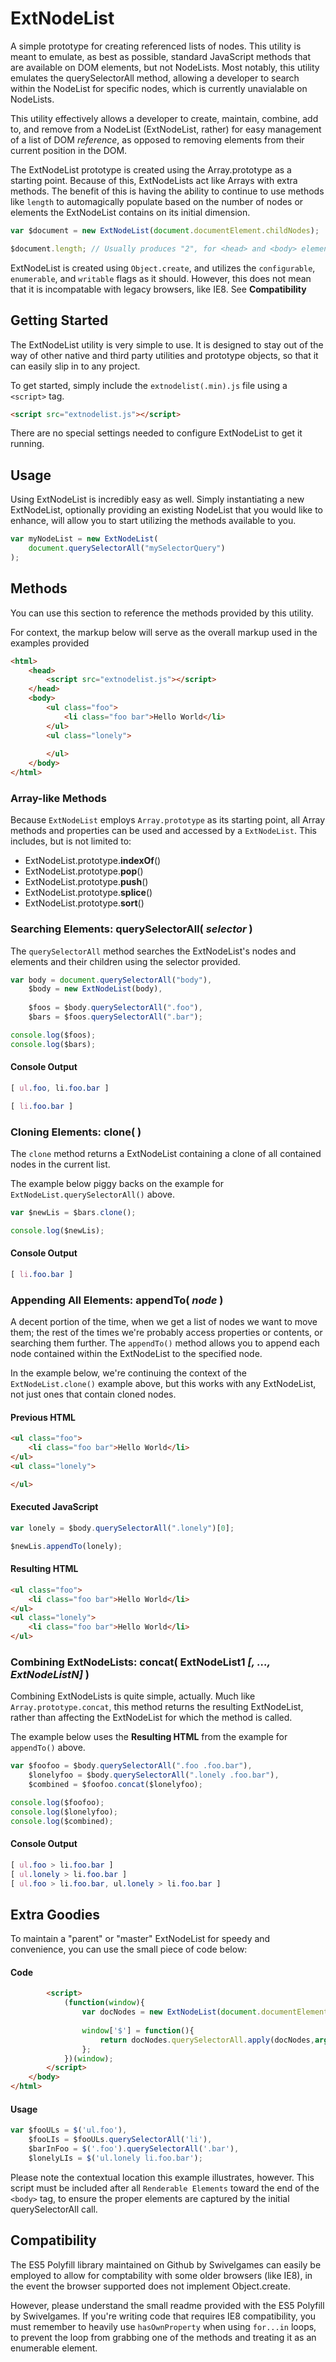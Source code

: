ExtNodeList
===========
A simple prototype for creating referenced lists of nodes. This utility is meant to emulate, as best as possible, standard JavaScript methods that are available on DOM elements, but not NodeLists. Most notably, this utility emulates the querySelectorAll method, allowing a developer to search within the NodeList for specific nodes, which is currently unavialable on NodeLists.

This utility effectively allows a developer to create, maintain, combine, add to, and remove from a NodeList (ExtNodeList, rather) for easy management of a list of DOM _reference_, as opposed to removing elements from their current position in the DOM.

The ExtNodeList prototype is created using the Array.prototype as a starting point. Because of this, ExtNodeLists act like Arrays with extra methods. The benefit of this is having the ability to continue to use methods like `length` to automagically populate based on the number of nodes or elements the ExtNodeList contains on its initial dimension.

```javascript
var $document = new ExtNodeList(document.documentElement.childNodes);

$document.length; // Usually produces "2", for <head> and <body> elements
```

ExtNodeList is created using `Object.create`, and utilizes the `configurable`, `enumerable`, and `writable` flags as it should. However, this does not mean that it is incompatable with legacy browsers, like IE8. See **Compatibility**

## Getting Started

The ExtNodeList utility is very simple to use. It is designed to stay out of the way of other native and third party utilities and prototype objects, so that it can easily slip in to any project.

To get started, simply include the `extnodelist(.min).js` file using a `<script>` tag.

```html
<script src="extnodelist.js"></script>
```

There are no special settings needed to configure ExtNodeList to get it running.

## Usage

Using ExtNodeList is incredibly easy as well. Simply instantiating a new ExtNodeList, optionally providing an existing NodeList that you would like to enhance, will allow you to start utilizing the methods available to you.

```javascript
var myNodeList = new ExtNodeList(
    document.querySelectorAll("mySelectorQuery")
);
```

## Methods

You can use this section to reference the methods provided by this utility.

For context, the markup below will serve as the overall markup used in the examples provided

```html
<html>
    <head>
        <script src="extnodelist.js"></script>
    </head>
    <body>
        <ul class="foo">
            <li class="foo bar">Hello World</li>
        </ul>
        <ul class="lonely">
            
        </ul>
    </body>
</html>
```

### Array-like Methods

Because `ExtNodeList` employs `Array.prototype` as its starting point, all Array methods and properties can be used and accessed by a `ExtNodeList`. This includes, but is not limited to:

* ExtNodeList.prototype.**indexOf**()
* ExtNodeList.prototype.**pop**()
* ExtNodeList.prototype.**push**()
* ExtNodeList.prototype.**splice**()
* ExtNodeList.prototype.**sort**()

### Searching Elements: querySelectorAll( *selector* )

The `querySelectorAll` method searches the ExtNodeList's nodes and elements and their children using the selector provided.

```javascript
var body = document.querySelectorAll("body"),
    $body = new ExtNodeList(body),
    
    $foos = $body.querySelectorAll(".foo"),
    $bars = $foos.querySelectorAll(".bar");

console.log($foos);
console.log($bars);
```

#### Console Output
```css
[ ul.foo, li.foo.bar ]

[ li.foo.bar ]
```

### Cloning Elements: clone( )
The `clone` method returns a ExtNodeList containing a clone of all contained nodes in the current list.

The example below piggy backs on the example for `ExtNodeList.querySelectorAll()` above.

```javascript
var $newLis = $bars.clone();

console.log($newLis);
```

#### Console Output
```css
[ li.foo.bar ]
```

### Appending All Elements: appendTo( *node* )
A decent portion of the time, when we get a list of nodes we want to move them; the rest of the times we're probably access properties or contents, or searching them further. The `appendTo()` method allows you to append each node contained within the ExtNodeList to the specified node.

In the example below, we're continuing the context of the `ExtNodeList.clone()` example above, but this works with any ExtNodeList, not just ones that contain cloned nodes.

#### Previous HTML
```html
<ul class="foo">
    <li class="foo bar">Hello World</li>
</ul>
<ul class="lonely">

</ul>
```

#### Executed JavaScript
```javascript
var lonely = $body.querySelectorAll(".lonely")[0];

$newLis.appendTo(lonely);
```

#### Resulting HTML
```html
<ul class="foo">
    <li class="foo bar">Hello World</li>
</ul>
<ul class="lonely">
    <li class="foo bar">Hello World</li>
</ul>
```

### Combining ExtNodeLists: concat( ExtNodeList1 *[, ..., ExtNodeListN]* )
Combining ExtNodeLists is quite simple, actually. Much like `Array.prototype.concat`, this method returns the resulting ExtNodeList, rather than affecting the ExtNodeList for which the method is called.

The example below uses the **Resulting HTML** from the example for `appendTo()` above.

```javascript
var $foofoo = $body.querySelectorAll(".foo .foo.bar"),
    $lonelyfoo = $body.querySelectorAll(".lonely .foo.bar"),
    $combined = $foofoo.concat($lonelyfoo);

console.log($foofoo);
console.log($lonelyfoo);
console.log($combined);
```

#### Console Output
```css
[ ul.foo > li.foo.bar ]
[ ul.lonely > li.foo.bar ]
[ ul.foo > li.foo.bar, ul.lonely > li.foo.bar ]
```

## Extra Goodies
To maintain a "parent" or "master" ExtNodeList for speedy and convenience, you can use the small piece of code below:
#### Code
```html
        <script>
            (function(window){
            	var docNodes = new ExtNodeList(document.documentElement.childNodes);
            
            	window['$'] = function(){
            		return docNodes.querySelectorAll.apply(docNodes,arguments);
            	};
            })(window);
        </script>
    </body>
</html>
```
#### Usage
```javascript
var $fooULs = $('ul.foo'),
    $fooLIs = $fooULs.querySelectorAll('li'),
    $barInFoo = $('.foo').querySelectorAll('.bar'),
    $lonelyLIs = $('ul.lonely li.foo.bar');
```
Please note the contextual location this example illustrates, however. This script must be included after all `Renderable Elements` toward the end of the `<body>` tag, to ensure the proper elements are captured by the initial querySelectorAll call.

## Compatibility
The ES5 Polyfill library maintained on Github by Swivelgames can easily be employed to allow for comptability with some older browsers (like IE8), in the event the browser supported does not implement Object.create.

However, please understand the small readme provided with the ES5 Polyfill by Swivelgames. If you're writing code that requires IE8 compatibility, you must remember to heavily use `hasOwnProperty` when using `for...in` loops, to prevent the loop from grabbing one of the methods and treating it as an enumerable element.
